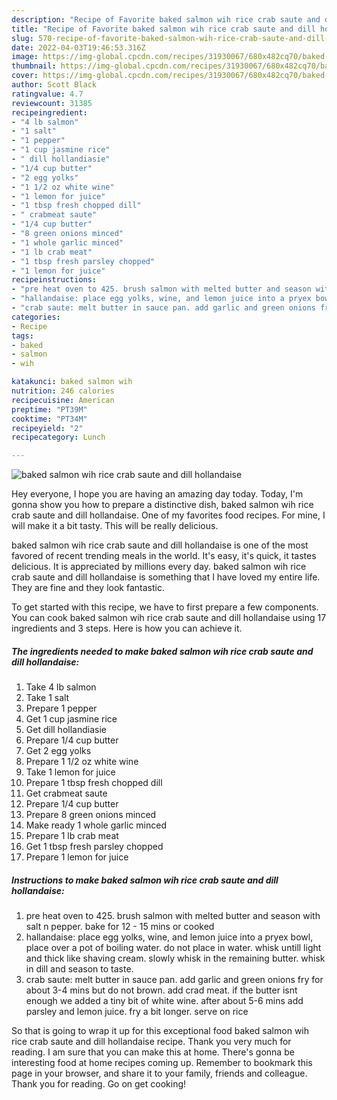 ```yaml
---
description: "Recipe of Favorite baked salmon wih rice crab saute and dill hollandaise"
title: "Recipe of Favorite baked salmon wih rice crab saute and dill hollandaise"
slug: 570-recipe-of-favorite-baked-salmon-wih-rice-crab-saute-and-dill-hollandaise
date: 2022-04-03T19:46:53.316Z
image: https://img-global.cpcdn.com/recipes/31930067/680x482cq70/baked-salmon-wih-rice-crab-saute-and-dill-hollandaise-recipe-main-photo.jpg
thumbnail: https://img-global.cpcdn.com/recipes/31930067/680x482cq70/baked-salmon-wih-rice-crab-saute-and-dill-hollandaise-recipe-main-photo.jpg
cover: https://img-global.cpcdn.com/recipes/31930067/680x482cq70/baked-salmon-wih-rice-crab-saute-and-dill-hollandaise-recipe-main-photo.jpg
author: Scott Black
ratingvalue: 4.7
reviewcount: 31385
recipeingredient:
- "4 lb salmon"
- "1 salt"
- "1 pepper"
- "1 cup jasmine rice"
- " dill hollandiasie"
- "1/4 cup butter"
- "2 egg yolks"
- "1 1/2 oz white wine"
- "1 lemon for juice"
- "1 tbsp fresh chopped dill"
- " crabmeat saute"
- "1/4 cup butter"
- "8 green onions minced"
- "1 whole garlic minced"
- "1 lb crab meat"
- "1 tbsp fresh parsley chopped"
- "1 lemon for juice"
recipeinstructions:
- "pre heat oven to 425. brush salmon with melted butter and season with salt n pepper. bake for 12 - 15 mins or cooked"
- "hallandaise: place egg yolks, wine, and lemon juice into a pryex bowl, place over a pot of boiling water. do not place in water. whisk untill light and thick like shaving cream. slowly whisk in the remaining butter. whisk in dill and season to taste."
- "crab saute: melt butter in sauce pan. add garlic and green onions fry for about 3-4 mins but do not brown. add crad meat. if the butter isnt enough we added a tiny bit of white wine. after about 5-6 mins add parsley and lemon juice. fry a bit longer. serve on rice"
categories:
- Recipe
tags:
- baked
- salmon
- wih

katakunci: baked salmon wih 
nutrition: 246 calories
recipecuisine: American
preptime: "PT39M"
cooktime: "PT34M"
recipeyield: "2"
recipecategory: Lunch

---
```



![baked salmon wih rice crab saute and dill hollandaise](https://img-global.cpcdn.com/recipes/31930067/680x482cq70/baked-salmon-wih-rice-crab-saute-and-dill-hollandaise-recipe-main-photo.jpg)

Hey everyone, I hope you are having an amazing day today. Today, I'm gonna show you how to prepare a distinctive dish, baked salmon wih rice crab saute and dill hollandaise. One of my favorites food recipes. For mine, I will make it a bit tasty. This will be really delicious.

baked salmon wih rice crab saute and dill hollandaise is one of the most favored of recent trending meals in the world. It's easy, it's quick, it tastes delicious. It is appreciated by millions every day. baked salmon wih rice crab saute and dill hollandaise is something that I have loved my entire life. They are fine and they look fantastic.




To get started with this recipe, we have to first prepare a few components. You can cook baked salmon wih rice crab saute and dill hollandaise using 17 ingredients and 3 steps. Here is how you can achieve it.

<!--inarticleads1-->

##### The ingredients needed to make baked salmon wih rice crab saute and dill hollandaise:

1. Take 4 lb salmon
1. Take 1 salt
1. Prepare 1 pepper
1. Get 1 cup jasmine rice
1. Get  dill hollandiasie
1. Prepare 1/4 cup butter
1. Get 2 egg yolks
1. Prepare 1 1/2 oz white wine
1. Take 1 lemon for juice
1. Prepare 1 tbsp fresh chopped dill
1. Get  crabmeat saute
1. Prepare 1/4 cup butter
1. Prepare 8 green onions minced
1. Make ready 1 whole garlic minced
1. Prepare 1 lb crab meat
1. Get 1 tbsp fresh parsley chopped
1. Prepare 1 lemon for juice




<!--inarticleads2-->

##### Instructions to make baked salmon wih rice crab saute and dill hollandaise:

1. pre heat oven to 425. brush salmon with melted butter and season with salt n pepper. bake for 12 - 15 mins or cooked
1. hallandaise: place egg yolks, wine, and lemon juice into a pryex bowl, place over a pot of boiling water. do not place in water. whisk untill light and thick like shaving cream. slowly whisk in the remaining butter. whisk in dill and season to taste.
1. crab saute: melt butter in sauce pan. add garlic and green onions fry for about 3-4 mins but do not brown. add crad meat. if the butter isnt enough we added a tiny bit of white wine. after about 5-6 mins add parsley and lemon juice. fry a bit longer. serve on rice




So that is going to wrap it up for this exceptional food baked salmon wih rice crab saute and dill hollandaise recipe. Thank you very much for reading. I am sure that you can make this at home. There's gonna be interesting food at home recipes coming up. Remember to bookmark this page in your browser, and share it to your family, friends and colleague. Thank you for reading. Go on get cooking!
